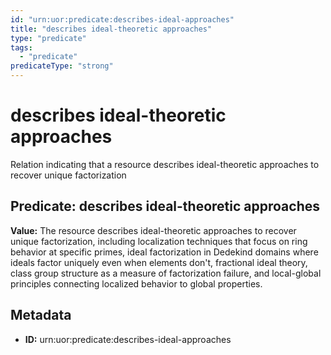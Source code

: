 ```yaml
---
id: "urn:uor:predicate:describes-ideal-approaches"
title: "describes ideal-theoretic approaches"
type: "predicate"
tags:
  - "predicate"
predicateType: "strong"
---
```


# describes ideal-theoretic approaches

Relation indicating that a resource describes ideal-theoretic approaches to recover unique factorization

## Predicate: describes ideal-theoretic approaches

**Value:** The resource describes ideal-theoretic approaches to recover unique factorization, including localization techniques that focus on ring behavior at specific primes, ideal factorization in Dedekind domains where ideals factor uniquely even when elements don't, fractional ideal theory, class group structure as a measure of factorization failure, and local-global principles connecting localized behavior to global properties.

## Metadata

- **ID:** urn:uor:predicate:describes-ideal-approaches
